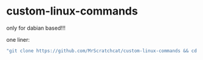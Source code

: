 # custom-linux-commands
only for dabian based!!!

one liner:
```bash
"git clone https://github.com/MrScratchcat/custom-linux-commands && cd custom-linux-commands/ && bash os-update && cd .."
